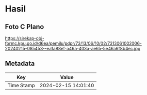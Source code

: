 # Hasil

## Foto C Plano

https://sirekap-obj-formc.kpu.go.id/d6ea/pemilu/pdpr/73/13/06/10/02/7313061002006-20240215-085453--ea1a88ef-a46a-403a-ae65-5e46a6f8b4ec.jpg


## Metadata

| Key        | Value               |
| ---------- | ------------------- |
| Time Stamp | 2024-02-15 14:01:40 |



